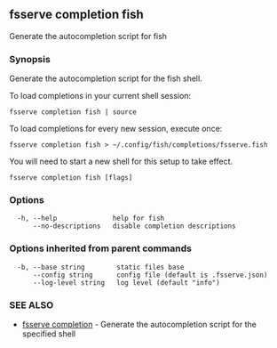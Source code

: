 ## fsserve completion fish

Generate the autocompletion script for fish

### Synopsis

Generate the autocompletion script for the fish shell.

To load completions in your current shell session:

	fsserve completion fish | source

To load completions for every new session, execute once:

	fsserve completion fish > ~/.config/fish/completions/fsserve.fish

You will need to start a new shell for this setup to take effect.


```
fsserve completion fish [flags]
```

### Options

```
  -h, --help              help for fish
      --no-descriptions   disable completion descriptions
```

### Options inherited from parent commands

```
  -b, --base string        static files base
      --config string      config file (default is .fsserve.json)
      --log-level string   log level (default "info")
```

### SEE ALSO

* [fsserve completion](fsserve_completion.md)	 - Generate the autocompletion script for the specified shell

